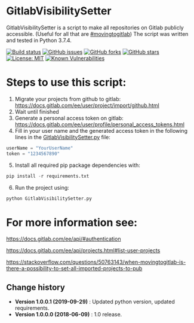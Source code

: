 GitlabVisibilitySetter
====================================

GitlabVisibilitySetter is a script to make all repositories on Gitlab publicly accessible. (Useful for all that are [#movingtogitlab](https://twitter.com/hashtag/movingtogitlab?lang=en))
The script was written and tested in Python 3.7.4.

[![Build status](https://ci.appveyor.com/api/projects/status/mc210w5866dgt9wi?svg=true)](https://ci.appveyor.com/project/SeppPenner/gitlabvisibilitysetter)
[![GitHub issues](https://img.shields.io/github/issues/SeppPenner/GitlabVisibilitySetter.svg)](https://github.com/SeppPenner/GitlabVisibilitySetter/issues)
[![GitHub forks](https://img.shields.io/github/forks/SeppPenner/GitlabVisibilitySetter.svg)](https://github.com/SeppPenner/GitlabVisibilitySetter/network)
[![GitHub stars](https://img.shields.io/github/stars/SeppPenner/GitlabVisibilitySetter.svg)](https://github.com/SeppPenner/GitlabVisibilitySetter/stargazers)
[![License: MIT](https://img.shields.io/badge/License-MIT-blue.svg)](https://raw.githubusercontent.com/SeppPenner/GitlabVisibilitySetter/master/License.txt)
[![Known Vulnerabilities](https://snyk.io/test/github/SeppPenner/GitlabVisibilitySetter/badge.svg)](https://snyk.io/test/github/SeppPenner/GitlabVisibilitySetter) 

# Steps to use this script:
1. Migrate your projects from github to gitlab: https://docs.gitlab.com/ee/user/project/import/github.html
2. Wait until finished
3. Generate a personal access token on gitlab: https://docs.gitlab.com/ee/user/profile/personal_access_tokens.html
4. Fill in your user name and the generated access token in the following lines in the
[GitlabVisibilitySetter.py](https://github.com/SeppPenner/GitlabVisibilitySetter/blob/master/GitlabVisibilitySetter.py) file:
```python
userName = "YourUserName"
token = "1234567890"
```

5. Install all required pip package dependencies with:
```python
pip install -r requirements.txt
```

6. Run the project using:
```bash
python GitlabVisibilitySetter.py
```

# For more information see:
https://docs.gitlab.com/ee/api/#authentication

https://docs.gitlab.com/ee/api/projects.html#list-user-projects

https://stackoverflow.com/questions/50763143/when-movingtogitlab-is-there-a-possibility-to-set-all-imported-projects-to-pub

Change history
--------------

* **Version 1.0.0.1 (2019-09-29)** : Updated python version, updated requirements.
* **Version 1.0.0.0 (2018-06-09)** : 1.0 release.